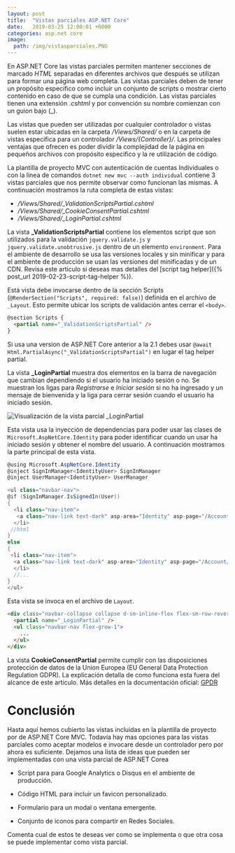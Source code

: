 ```yaml
---
layout: post
title:  "Vistas parciales ASP.NET Core"
date:   2019-03-25 12:00:01 +0000
categories: asp.net core
image:
  path: /img/vistasparciales.PNG
---
```


En ASP.NET Core las vistas parciales permiten mantener secciones de marcado *HTML* separadas en diferentes archivos que después se utilizan para formar una página web completa. Las vistas parciales deben de tener un propósito especifico como incluir un conjunto de scripts o mostrar cierto contenido en caso de que se cumpla una condición. Las vistas parciales tienen una extensión _.cshtml_ y por convención su nombre comienzan con un guion bajo (_).

Las vistas que pueden ser utilizadas por cualquier controlador o vistas suelen estar ubicadas en la carpeta */Views/Shared/* o en la carpeta de vistas especifica para un controlador */Views/{Controller}/*. Las principales ventajas que ofrecen es poder dividir la complejidad de la página en pequeños archivos con propósito especifico  y la re utilización de código.

La plantilla de  proyecto MVC con autenticación de cuentas Individuales o con la linea de comandos `dotnet new mvc --auth individual` contiene 3 vistas parciales que nos permite observar como funcionan las mismas. A continuación mostramos la ruta completa de estas vistas:

 * */Views/Shared/_ValidationScriptsPartial.cshtml*
 * */Views/Shared/_CookieConsentPartial.cshtml*
 * */Views/Shared/_LoginPartial.cshtml*

 La vista **_ValidationScriptsPartial** contiene los elementos script que son utilizados para la validación `jquery.validate.js` y `jquery.validate.unobtrusive.js` dentro de un elemento `environment`. Para  el ambiente de desarrollo se usa las versiones locales y sin minificar y para el ambiente de producción se usan las versiones del minificadas y de un CDN. Revisa este articulo si deseas mas detalles del [script tag helper]({% post_url 2019-02-23-script-tag-helper %}).

Está vista debe invocarse dentro de la sección Scripts (`@RenderSection("Scripts", required: false)`) definida en el archivo de `_Layout`. Esto permite ubicar los scripts de validación antes  cerrar el `<body>`.  

```html
@section Scripts {
  <partial name="_ValidationScriptsPartial" />
}
```

 Si usa una version de ASP.NET Core anterior a la 2.1 debes usar `@await Html.PartialAsync("_ValidationScriptsPartial")` en lugar el tag helper partial.

La vista **_LoginPartial** muestra dos elementos en la barra de navegación que cambian dependiendo si el usuario ha iniciado sesión o no. Se muestran los ligas para *Registrarse* e *Iniciar sesión* si no ha ingresado y un mensaje de bienvenida y la liga para cerrar sesión cuando el usuario ha iniciado sesión.

<img data-src="/img/vistasparciales.PNG" class="lazyload"  alt="Visualización de la vista parcial _LoginPartial">

Esta vista usa la inyección de dependencias para poder usar las clases de `Microsoft.AspNetCore.Identity` para poder identificar cuando un usar ha iniciado sesión y obtener el nombre del usuario. A continuación mostramos la parte principal de esta vista.

```cs
@using Microsoft.AspNetCore.Identity
@inject SignInManager<IdentityUser> SignInManager
@inject UserManager<IdentityUser> UserManager

<ul class="navbar-nav">
@if (SignInManager.IsSignedIn(User))
{
  <li class="nav-item">
   <a class="nav-link text-dark" asp-area="Identity" asp-page="/Account/Manage/Index" title="Manage">Hello @User.Identity.Name!</a>
  </li>
 //html
}
else
{
 <li class="nav-item">
  <a class="nav-link text-dark" asp-area="Identity" asp-page="/Account/Register">Register<a>
  </li>
  //...
}
</ul>

```

Esta vista se invoca en el archivo de `Layout`.

```html
<div class="navbar-collapse collapse d-sm-inline-flex flex-sm-row-reverse">
  <partial name="_LoginPartial" />
  <ul class="navbar-nav flex-grow-1">
    ...                  
  </ul>
</div>
```

La vista **CookieConsentPartial** permite cumplir con las disposiciones protección de datos de la Union Europea (EU General Data Protection Regulation GDPR). La explicación detalla  de como funciona esta fuera del alcance de este articulo. Más detalles en la documentación oficial: [GPDR](https://docs.microsoft.com/es-mx/aspnet/core/security/gdpr?view=aspnetcore-2.2)

# Conclusión

Hasta aquí hemos cubierto las vistas incluidas en la plantilla de proyecto por de ASP.NET Core MVC. Todavía hay mas opciones para las vistas parciales como aceptar modelos e invocare desde un controlador pero por ahora es suficiente. Dejamos una lista de ideas que pueden ser implementadas con una vista parcial de ASP.NET Corea

* Script para para Google Analytics o Disqus en el ambiente de producción.

* Código HTML para incluir un favicon personalizado.

* Formulario para un modal o ventana emergente.

* Conjunto de iconos para compartir en Redes Sociales.

Comenta cual de estos te deseas ver como se implementa o que otra cosa se puede implementar como vista parcial.